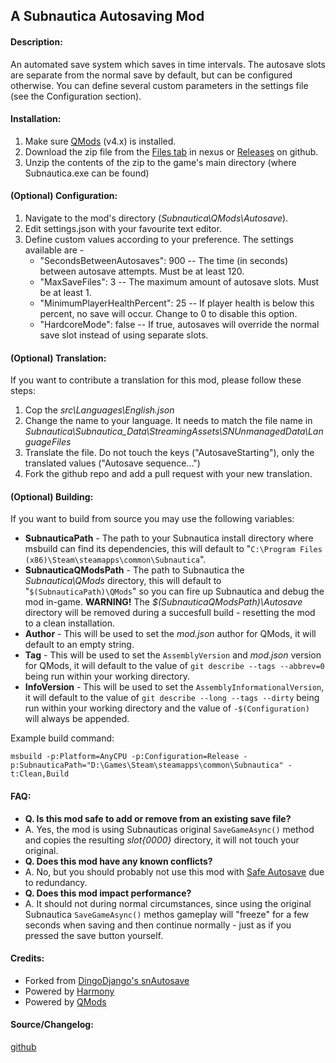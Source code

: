 ## **A Subnautica Autosaving Mod**

#### **Description:**
An automated save system which saves in time intervals. The autosave slots are separate from the normal save by default, but can be configured otherwise.
You can define several custom parameters in the settings file (see the Configuration section).

#### **Installation:**
1) Make sure [QMods](https://www.nexusmods.com/subnautica/mods/201) (v4.x) is installed.
2) Download the zip file from the [Files tab](https://www.nexusmods.com/subnautica/mods/<unknown>/?tab=files) in nexus or [Releases](https://github.com/Bisa/Autosave/releases) on github.
3) Unzip the contents of the zip to the game's main directory (where Subnautica.exe can be found)

#### **(Optional) Configuration:**
1) Navigate to the mod's directory (*Subnautica\QMods\Autosave*).
2) Edit settings.json with your favourite text editor.
3) Define custom values according to your preference. The settings available are -
   *  "SecondsBetweenAutosaves": 900 -- The time (in seconds) between autosave attempts. Must be at least 120.
   *  "MaxSaveFiles": 3  -- The maximum amount of autosave slots. Must be at least 1.
   *  "MinimumPlayerHealthPercent": 25 -- If player health is below this percent, no save will occur. Change to 0 to disable this option.
   *  "HardcoreMode": false -- If true, autosaves will override the normal save slot instead of using separate slots.

#### **(Optional) Translation:**
If you want to contribute a translation for this mod, please follow these steps:
1) Cop the *src\Languages\English.json*
2) Change the name to your language. It needs to match the file name in *Subnautica\Subnautica_Data\StreamingAssets\SNUnmanagedData\LanguageFiles*
3) Translate the file. Do not touch the keys ("AutosaveStarting"), only the translated values ("Autosave sequence...")
4) Fork the github repo and add a pull request with your new translation.

#### **(Optional) Building:**
If you want to build from source you may use the following variables:
* **SubnauticaPath** - 
The path to your Subnautica install directory where msbuild can find its dependencies, this will default to "```C:\Program Files (x86)\Steam\steamapps\common\Subnautica```".
* **SubnauticaQModsPath** - 
The path to Subnautica the *Subnautica\QMods* directory, this will default to "```$(SubnauticaPath)\QMods```" so you can fire up Subnautica and debug the mod in-game. **WARNING!** The *$(SubnauticaQModsPath)\Autosave* directory will be removed during a succesfull build - resetting the mod to a clean installation.
* **Author** - This will be used to set the *mod.json* author for QMods, it will default to an empty string. 
* **Tag** - This will be used to set the ```AssemblyVersion``` and *mod.json* version for QMods, it will default to the value of ```git describe --tags --abbrev=0``` being run within your working directory.
* **InfoVersion** - This will be used to set the ```AssemblyInformationalVersion```, it will default to the value of ```git describe --long --tags --dirty``` being run within your working directory and the value of ```-$(Configuration)``` will always be appended.

Example build command:

```msbuild -p:Platform=AnyCPU -p:Configuration=Release -p:SubnauticaPath="D:\Games\Steam\steamapps\common\Subnautica" -t:Clean,Build```

#### **FAQ:**
* **Q. Is this mod safe to add or remove from an existing save file?**
* A. Yes, the mod is using Subnauticas original ```SaveGameAsync()``` method and copies the resulting *slot{0000}* directory, it will not touch your original.
* **Q. Does this mod have any known conflicts?**
* A. No, but you should probably not use this mod with [Safe Autosave](https://www.nexusmods.com/subnautica/mods/94) due to redundancy.
* **Q. Does this mod impact performance?**
* A. It should not during normal circumstances, since using the original Subnautica ```SaveGameAsync()``` methos gameplay will "freeze" for a few seconds when saving and then continue normally - just as if you pressed the save button yourself.

#### **Credits:**
- Forked from [DingoDjango's snAutosave](https://github.com/DingoDjango/snAutosave)
- Powered by [Harmony](https://github.com/pardeike/Harmony)
- Powered by [QMods](https://www.nexusmods.com/subnautica/mods/201)

#### **Source/Changelog:**
[github](https://github.com/Bisa/Autosave)
